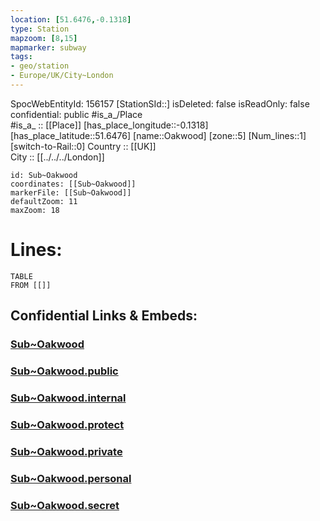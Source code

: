 ```yaml
---
location: [51.6476,-0.1318] 
type: Station 
mapzoom: [8,15] 
mapmarker: subway 
tags:
- geo/station
- Europe/UK/City~London
---
```

SpocWebEntityId: 156157
[StationSId::] 
isDeleted: false
isReadOnly: false
confidential: public
#is_a_/Place  
#is_a_ :: [[Place]] 
[has_place_longitude::-0.1318] 
[has_place_latitude::51.6476] 
[name::Oakwood] 
[zone::5] 
[Num_lines::1] 
[switch-to-Rail::0] 
Country :: [[UK]]  
City :: [[../../../London]]  


```leaflet
id: Sub~Oakwood
coordinates: [[Sub~Oakwood]] 
markerFile: [[Sub~Oakwood]] 
defaultZoom: 11 
maxZoom: 18
```


# Lines: 
```dataview
TABLE 
FROM [[]] 
```


## Confidential Links & Embeds: 

### [Sub~Oakwood](/_Standards/Earth/Continent/Europe/Europe~North/UK/England/Regions~England/London,Greater/cities~GreaterLondon/Underground/Station/Sub~Oakwood.md) 

### [Sub~Oakwood.public](/_public/Earth/Continent/Europe/Europe~North/UK/England/Regions~England/London,Greater/cities~GreaterLondon/Underground/Station/Sub~Oakwood.public.md) 

### [Sub~Oakwood.internal](/_internal/Earth/Continent/Europe/Europe~North/UK/England/Regions~England/London,Greater/cities~GreaterLondon/Underground/Station/Sub~Oakwood.internal.md) 

### [Sub~Oakwood.protect](/_protect/Earth/Continent/Europe/Europe~North/UK/England/Regions~England/London,Greater/cities~GreaterLondon/Underground/Station/Sub~Oakwood.protect.md) 

### [Sub~Oakwood.private](/_private/Earth/Continent/Europe/Europe~North/UK/England/Regions~England/London,Greater/cities~GreaterLondon/Underground/Station/Sub~Oakwood.private.md) 

### [Sub~Oakwood.personal](/_personal/Earth/Continent/Europe/Europe~North/UK/England/Regions~England/London,Greater/cities~GreaterLondon/Underground/Station/Sub~Oakwood.personal.md) 

### [Sub~Oakwood.secret](/_secret/Earth/Continent/Europe/Europe~North/UK/England/Regions~England/London,Greater/cities~GreaterLondon/Underground/Station/Sub~Oakwood.secret.md)

